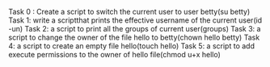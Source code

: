 Task 0 : Create a script to switch the current user to user betty(su betty)
Task 1: write a scriptthat prints the effective username of the current user(id -un)
Task 2: a script to print all the groups of current user(groups)
Task 3: a script to change the owner of the file hello to betty(chown hello betty)
Task 4: a script to create an empty file hello(touch hello)
Task 5: a script to add execute permissions to the owner of hello file(chmod u+x hello)
